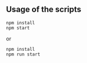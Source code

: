 ## Usage of the scripts

```node
npm install
npm start
```

or

```node
npm install
npm run start
```